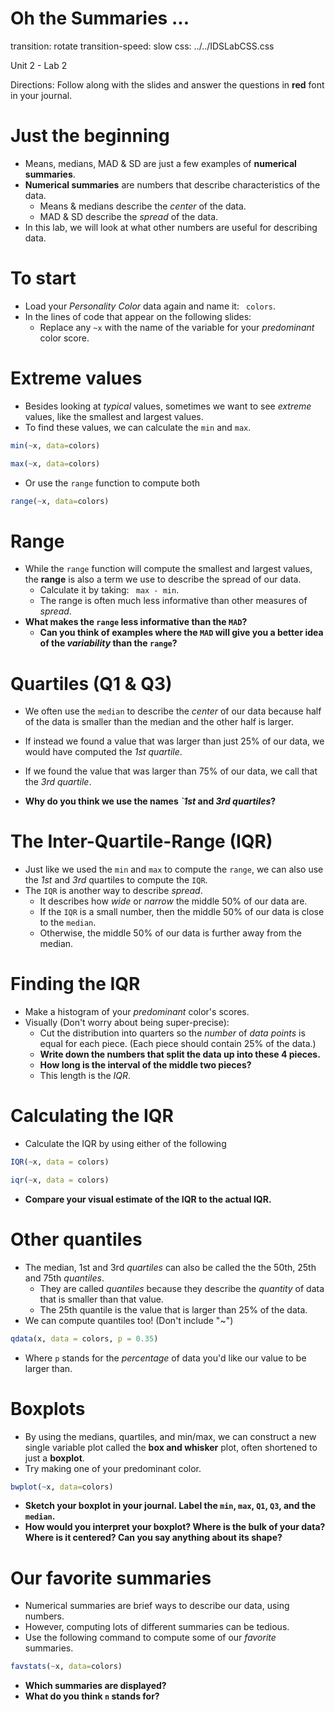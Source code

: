 Oh the Summaries ...
========================================================
transition: rotate
transition-speed: slow
css: ../../IDSLabCSS.css

Unit 2 - Lab 2  

Directions: Follow along with the slides and answer the questions in **red** font in your journal.
 



Just the beginning
=====================

- Means, medians, MAD & SD are just a few examples of **numerical summaries**.
- **Numerical summaries** are numbers that describe characteristics of the data.
    - Means & medians describe the _center_ of the data.
    - MAD & SD describe the _spread_ of the data.
- In this lab, we will look at what other numbers are useful for describing data.

To start
========

- Load your _Personality Color_ data again and name it: ` colors`.
- In the lines of code that appear on the following slides:
    - Replace any `~x` with the name of the variable for your _predominant_ color score.

Extreme values
==================

- Besides looking at _typical_ values, sometimes we want to see _extreme_ values, like the smallest and largest values.
- To find these values, we can calculate the `min` and `max`.

```r
min(~x, data=colors)
```

```r
max(~x, data=colors)
```
- Or use the `range` function to compute both

```r
range(~x, data=colors)
```



Range
=====

- While the `range` function will compute the smallest and largest values, the **range** is also a term we use to describe the spread of our data.
  - Calculate it by taking: ` max - min`.
  - The range is often much less informative than other measures of _spread_.
- **What makes the `range` less informative than the `MAD`?** 
    - **Can you think of examples where the `MAD` will give you a better idea of the _variability_ than the `range`?**


Quartiles (Q1 & Q3)
=========================

- We often use the `median` to describe the _center_ of our data because half of the data is smaller than the median and the other half is larger.
- If instead we found a value that was larger than just 25% of our data, we would have computed the _1st quartile_.
- If we found the value that was larger than 75% of our data, we call that the _3rd quartile_.


- **Why do you think we use the names _`1st_ and _3rd quartiles_?**

The Inter-Quartile-Range (IQR)
========================

- Just like we used the `min` and `max` to compute the `range`, we can also use the _1st_ and _3rd_ quartiles to compute the `IQR`.
- The `IQR` is another way to describe _spread_.
    - It describes how _wide_ or _narrow_ the middle 50% of our data are.
    - If the `IQR` is a small number, then the middle 50% of our data is close to the `median`.
    - Otherwise, the middle 50% of our data is further away from the median.
    
Finding the IQR
===============

- Make a histogram of your _predominant_ color's scores.
- Visually (Don't worry about being super-precise): 
    - Cut the distribution into quarters so the _number_ of _data points_ is equal for each piece. (Each piece should contain 25% of the data.)
    - **Write down the numbers that split the data up into these 4 pieces.**
    - **How long is the interval of the middle two pieces?**
    - This length is the _IQR_.

Calculating the IQR
===================

- Calculate the IQR by using either of the following

```r
IQR(~x, data = colors)
```

```r
iqr(~x, data = colors)
```

- **Compare your visual estimate of the IQR to the actual IQR.**

Other quantiles
===============

- The median, 1st and 3rd _quartiles_ can also be called the the 50th, 25th and 75th _quantiles_. 
    - They are called _quantiles_ because they describe the _quantity_ of data that is smaller than that value.
    - The 25th quantile is the value that is larger than 25% of the data.
- We can compute quantiles too! (Don't include "~")

```r
qdata(x, data = colors, p = 0.35)
```

- Where `p` stands for the _percentage_ of data you'd like our value to be larger than.

Boxplots
========

- By using the medians, quartiles, and min/max, we can construct a new single variable plot called the **box and whisker** plot, often shortened to just a **boxplot**.
- Try making one of your predominant color.


```r
bwplot(~x, data=colors)
```

- **Sketch your boxplot in your journal. Label the `min`, `max`, `Q1`, `Q3`, and the `median`.**
- **How would you interpret your boxplot? Where is the bulk of your data? Where is it centered? Can you say anything about its shape?**

Our favorite summaries
=====================

- Numerical summaries are brief ways to describe our data, using numbers.
- However, computing lots of different summaries can be tedious.
- Use the following command to compute some of our _favorite_ summaries.

```r
favstats(~x, data=colors)
```
- **Which summaries are displayed?**
- **What do you think `n` stands for?**





